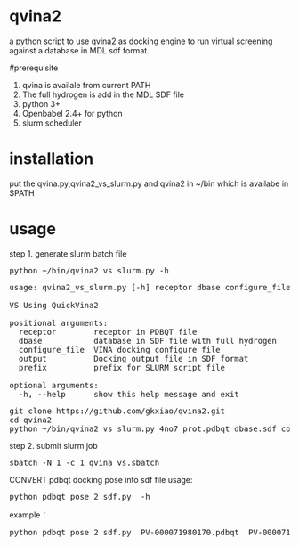 # qvina2
a python script to use qvina2 as docking engine to run virtual screening against a database in MDL sdf format.

#prerequisite
1. qvina is availale from current PATH
2. The full hydrogen is add in the MDL SDF file
3. python 3+
4. Openbabel 2.4+ for python
5. slurm scheduler

# installation
put the qvina.py,qvina2_vs_slurm.py and qvina2 in ~/bin which is availabe in $PATH

# usage
step 1. generate slurm batch file
<pre line="1" lang="shell">
python ~/bin/qvina2_vs_slurm.py -h
</pre>
<pre line="1" lang="shell">
usage: qvina2_vs_slurm.py [-h] receptor dbase configure_file output prefix

VS Using QuickVina2

positional arguments:
  receptor        receptor in PDBQT file
  dbase           database in SDF file with full hydrogen
  configure_file  VINA docking configure file
  output          Docking output file in SDF format
  prefix          prefix for SLURM script file

optional arguments:
  -h, --help      show this help message and exit
</pre>  

<pre line="1" lang="shell">
git clone https://github.com/gkxiao/qvina2.git
cd qvina2
python ~/bin/qvina2_vs_slurm.py 4no7_prot.pdbqt dbase.sdf config.txt qvina_vs
</pre>

step 2. submit slurm job
<pre line="1" lang="shell">
sbatch -N 1 -c 1 qvina_vs.sbatch
</pre>


CONVERT pdbqt docking pose into sdf file
usage: 
<pre line="1" lang="shell">
python pdbqt_pose_2_sdf.py  -h 
</pre>

example：
<pre line="1" lang="shell">
python pdbqt_pose_2_sdf.py  PV-000071980170.pdbqt  PV-000071980170.sdf
</pre>

